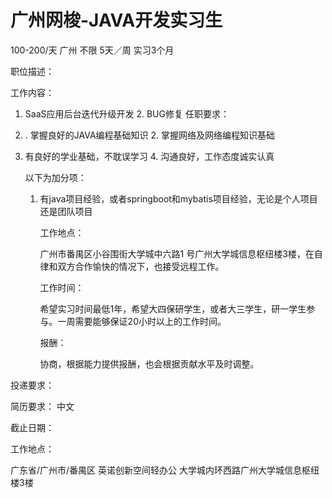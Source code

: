 # 广州网梭-JAVA开发实习生

100-200/天 广州 不限 5天／周 实习3个月

职位描述：

工作内容：

1. SaaS应用后台迭代升级开发 2. BUG修复  任职要求： 

2. . 掌握良好的JAVA编程基础知识 2. 掌握网络及网络编程知识基础 

3. 有良好的学业基础，不耽误学习 4. 沟通良好，工作态度诚实认真

   以下为加分项：

   1. 有java项目经验，或者springboot和mybatis项目经验，无论是个人项目还是团队项目 

      工作地点：

         广州市番禺区小谷围街大学城中六路1 号广州大学城信息枢纽楼3楼，在自律和双方合作愉快的情况下，也接受远程工作。 

      工作时间：   

         希望实习时间最低1年，希望大四保研学生，或者大三学生，研一学生参与。一周需要能够保证20小时以上的工作时间。 

      报酬：   

        协商，根据能力提供报酬，也会根据贡献水平及时调整。

投递要求：

简历要求： 中文

截止日期：

工作地点：

广东省/广州市/番禺区 英诺创新空间轻办公 大学城内环西路广州大学城信息枢纽楼3楼